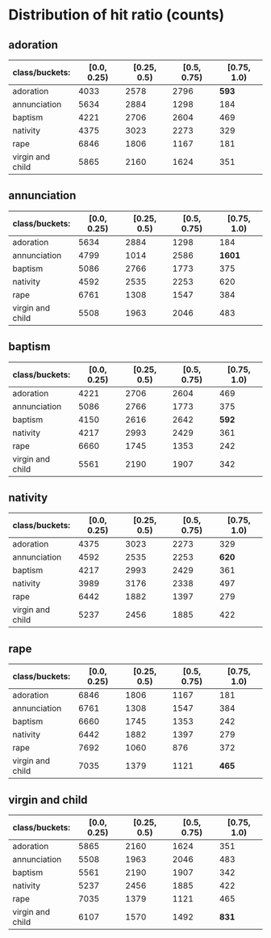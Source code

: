 # Distribution of hit ratio (counts)
## adoration
| class/buckets: | [0.0, 0.25) | [0.25, 0.5) | [0.5, 0.75) | [0.75, 1.0) |
| -- | -- | -- | -- | -- |
| adoration | 4033 | 2578 | 2796 | **593** |
| annunciation | 5634 | 2884 | 1298 | 184 |
| baptism | 4221 | 2706 | 2604 | 469 |
| nativity | 4375 | 3023 | 2273 | 329 |
| rape | 6846 | 1806 | 1167 | 181 |
| virgin and child | 5865 | 2160 | 1624 | 351 |
## annunciation
| class/buckets: | [0.0, 0.25) | [0.25, 0.5) | [0.5, 0.75) | [0.75, 1.0) |
| -- | -- | -- | -- | -- |
| adoration | 5634 | 2884 | 1298 | 184 |
| annunciation | 4799 | 1014 | 2586 | **1601** |
| baptism | 5086 | 2766 | 1773 | 375 |
| nativity | 4592 | 2535 | 2253 | 620 |
| rape | 6761 | 1308 | 1547 | 384 |
| virgin and child | 5508 | 1963 | 2046 | 483 |
## baptism
| class/buckets: | [0.0, 0.25) | [0.25, 0.5) | [0.5, 0.75) | [0.75, 1.0) |
| -- | -- | -- | -- | -- |
| adoration | 4221 | 2706 | 2604 | 469 |
| annunciation | 5086 | 2766 | 1773 | 375 |
| baptism | 4150 | 2616 | 2642 | **592** |
| nativity | 4217 | 2993 | 2429 | 361 |
| rape | 6660 | 1745 | 1353 | 242 |
| virgin and child | 5561 | 2190 | 1907 | 342 |
## nativity
| class/buckets: | [0.0, 0.25) | [0.25, 0.5) | [0.5, 0.75) | [0.75, 1.0) |
| -- | -- | -- | -- | -- |
| adoration | 4375 | 3023 | 2273 | 329 |
| annunciation | 4592 | 2535 | 2253 | **620** |
| baptism | 4217 | 2993 | 2429 | 361 |
| nativity | 3989 | 3176 | 2338 | 497 |
| rape | 6442 | 1882 | 1397 | 279 |
| virgin and child | 5237 | 2456 | 1885 | 422 |
## rape
| class/buckets: | [0.0, 0.25) | [0.25, 0.5) | [0.5, 0.75) | [0.75, 1.0) |
| -- | -- | -- | -- | -- |
| adoration | 6846 | 1806 | 1167 | 181 |
| annunciation | 6761 | 1308 | 1547 | 384 |
| baptism | 6660 | 1745 | 1353 | 242 |
| nativity | 6442 | 1882 | 1397 | 279 |
| rape | 7692 | 1060 | 876 | 372 |
| virgin and child | 7035 | 1379 | 1121 | **465** |
## virgin and child
| class/buckets: | [0.0, 0.25) | [0.25, 0.5) | [0.5, 0.75) | [0.75, 1.0) |
| -- | -- | -- | -- | -- |
| adoration | 5865 | 2160 | 1624 | 351 |
| annunciation | 5508 | 1963 | 2046 | 483 |
| baptism | 5561 | 2190 | 1907 | 342 |
| nativity | 5237 | 2456 | 1885 | 422 |
| rape | 7035 | 1379 | 1121 | 465 |
| virgin and child | 6107 | 1570 | 1492 | **831** |
